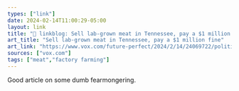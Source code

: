 ```yaml
---
types: ["link"]
date: 2024-02-14T11:00:29-05:00
layout: link
title: "🔗 linkblog: Sell lab-grown meat in Tennessee, pay a $1 million fine'"
art_title: "Sell lab-grown meat in Tennessee, pay a $1 million fine"
art_link: "https://www.vox.com/future-perfect/2024/2/14/24069722/political-ban-cell-cultivated-lab-grown-meat-plant-based-labeling-laws"
sources: ["vox.com"]
tags: ["meat","factory farming"]
---
```

Good article on some dumb fearmongering.
